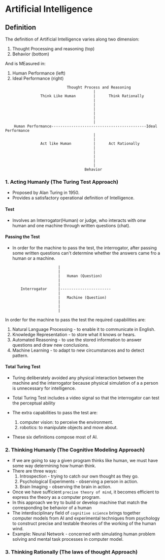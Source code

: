 # Artificial Intelligence

## Definition

The definition of Artificial Intelligence varies along two dimension:

1.  Thought Processing and reasoning (top)
2.  Behavior (bottom)

And is MEasured in:

1.  Human Performance (left)
2.  Ideal Performance (right)

```draw
                            Thought Process and Reasoning
                                        |
                Think Like Human        |      Think Rationally
                                        |
                                        |
                                        |
                                        |
                                        |
                                        |
    Human Performance-------------------------------------------Ideal Performance
                                        |
                                        |
                Act like Human          |      Act Rationally
                                        |
                                        |
                                        |
                                        |
                                        |
                                    Behavior
```

### 1. Acting Humanly (The Turing Test Approach)

- Proposed by Alan Turing in 1950.
- Provides a satisfactory operational definition of Intelligence.

#### Test

- Involves an Interrogator(Human) or judge, who interacts with onw human and one machine through written questions (chat).

#### Passing the Test

- In order for the machine to pass the test, the interrogator, after passing some written questions can't determine whether the answers came fro a human or a machine.

```draw
                        |
                        |
                        |   Human (Question)
                        |
                        |
       Interrogator     |-----------------------
                        |
                        |   Machine (Question)
                        |
                        |
                        |
```

In order for the machine to pass the test the required capabilities are:

1.  Natural Language Processing - to enable it to communicate in English.
2.  Knowledge Representation - to store what it knows or hears.
3.  Automated Reasoning - to use the stored information to answer questions and draw new conclusions.
4.  Machine Learning - to adapt to new circumstances and to detect pattern.

#### Total Turing Test

- Turing deliberately avoided any physical interaction between the machine and the interrogator because physical simulation of a a person is unnecessary for intelligence.
- Total Turing Test includes a video signal so that the interrogator can test the perceptual ability
- The extra capabilities to pass the test are:

  1.  computer vision: to perceive the environment.
  2.  robotics: to manipulate objects and move about.

- These six definitions compose most of AI.

### 2. Thinking Humanly (The Cognitive Modeling Approach)

- If we are going to say a given program thinks like human, we must have some way determining how human think.
- There are three ways:
  1.  Introspection - trying to catch our own thought as they go.
  2.  Psychological Experiments - observing a person in action.
  3.  Brain Imaging - observing the brain in action.
- Once we have sufficient `precise theory of mind`, it becomes efficient to express the theory as a computer program.
- In this approach we try to build or develop machine that match the corresponding be behavior of a human
- The interdisciplinary field of `cognitive science` brings together computer models from AI and experimental techniques from psychology to construct precise and testable theories of the working of the human wind.
- Example: Neural Network - concerned with simulating human problem solving and mental task processes in computer model.

### 3. Thinking Rationally (The laws of thought Approach)
